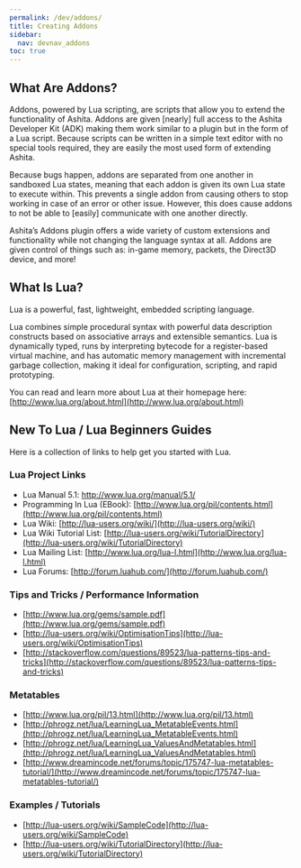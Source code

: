 ```yaml
---
permalink: /dev/addons/
title: Creating Addons
sidebar:
  nav: devnav_addons
toc: true
---
```


## What Are Addons?

Addons, powered by Lua scripting, are scripts that allow you to extend the functionality of Ashita. Addons are given [nearly] full access to the Ashita Developer Kit (ADK) making them work similar to a plugin but in the form of a Lua script. Because scripts can be written in a simple text editor with no special tools required, they are easily the most used form of extending Ashita.

Because bugs happen, addons are separated from one another in sandboxed Lua states, meaning that each addon is given its own Lua state to execute within. This prevents a single addon from causing others to stop working in case of an error or other issue. However, this does cause addons to not be able to [easily] communicate with one another directly.

Ashita’s Addons plugin offers a wide variety of custom extensions and functionality while not changing the language syntax at all. Addons are given control of things such as: in-game memory, packets, the Direct3D device, and more!

## What Is Lua?

Lua is a powerful, fast, lightweight, embedded scripting language.

Lua combines simple procedural syntax with powerful data description constructs based on associative arrays and extensible semantics. Lua is dynamically typed, runs by interpreting bytecode for a register-based virtual machine, and has automatic memory management with incremental garbage collection, making it ideal for configuration, scripting, and rapid prototyping.

You can read and learn more about Lua at their homepage here: [http://www.lua.org/about.html](http://www.lua.org/about.html)

## New To Lua / Lua Beginners Guides

Here is a collection of links to help get you started with Lua.

### Lua Project Links
  * Lua Manual 5.1: http://www.lua.org/manual/5.1/
  * Programming In Lua (EBook): [http://www.lua.org/pil/contents.html](http://www.lua.org/pil/contents.html)
  * Lua Wiki: [http://lua-users.org/wiki/](http://lua-users.org/wiki/)
  * Lua Wiki Tutorial List: [http://lua-users.org/wiki/TutorialDirectory](http://lua-users.org/wiki/TutorialDirectory)
  * Lua Mailing List: [http://www.lua.org/lua-l.html](http://www.lua.org/lua-l.html)
  * Lua Forums: [http://forum.luahub.com/](http://forum.luahub.com/)

### Tips and Tricks / Performance Information
  * [http://www.lua.org/gems/sample.pdf](http://www.lua.org/gems/sample.pdf)
  * [http://lua-users.org/wiki/OptimisationTips](http://lua-users.org/wiki/OptimisationTips)
  * [http://stackoverflow.com/questions/89523/lua-patterns-tips-and-tricks](http://stackoverflow.com/questions/89523/lua-patterns-tips-and-tricks)

### Metatables
  * [http://www.lua.org/pil/13.html](http://www.lua.org/pil/13.html)
  * [http://phrogz.net/lua/LearningLua_MetatableEvents.html](http://phrogz.net/lua/LearningLua_MetatableEvents.html)
  * [http://phrogz.net/lua/LearningLua_ValuesAndMetatables.html](http://phrogz.net/lua/LearningLua_ValuesAndMetatables.html)
  * [http://www.dreamincode.net/forums/topic/175747-lua-metatables-tutorial/](http://www.dreamincode.net/forums/topic/175747-lua-metatables-tutorial/)

### Examples / Tutorials
  * [http://lua-users.org/wiki/SampleCode](http://lua-users.org/wiki/SampleCode)
  * [http://lua-users.org/wiki/TutorialDirectory](http://lua-users.org/wiki/TutorialDirectory)